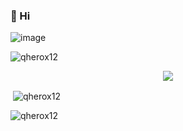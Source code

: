 ### 👋 Hi

![image](https://user-images.githubusercontent.com/93944142/196035315-bc0cb14d-b506-49e9-a842-6bcc46f79e7c.png)


<p align="left"> <img src="https://komarev.com/ghpvc/?username=qherox12&label=Profile%20views&color=0e75b6&style=flat" alt="qherox12" /> </p>



<div align="center">
<a href="https://discord.com/users/852626880859340862" title="Discord Profile"><img src="https://lanyard-profile-readme.vercel.app/api/1018213224262414337/?theme=light&bg=809ecf&animated=true&hideDiscrim=true&borderRadius=30px"></a>
</div>


<p>&nbsp;<img align="center" src="https://github-readme-stats.vercel.app/api?username=qherox12&show_icons=true&theme=dracula&locale=en" alt="qherox12"/></p>

<p><img align="center" src="https://github-readme-streak-stats.herokuapp.com/?user=ly3ssia&theme=dracula" alt="qherox12" /></p>
